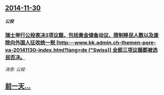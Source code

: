 ## [2014-11-30](/news/2014/11/30/index.md)

##### 公投
### [瑞士举行公投表决3项议题，包括黄金储备动议、限制移民人数以及废除向外国人征收统一税 [http:--www.bk.admin.ch-themen-pore-va-20141130-index.html?lang=de ("Swiss)] 全部三项议题都被选民否决。](/news/2014/11/30/瑞士举行公投表决3项议题-包括黄金储备动议-限制移民人数以及废除向外国人征收统一税-http-wwwbkadm.md)
_消息: 公投_

## [前一天...](/news/2014/11/29/index.md)

